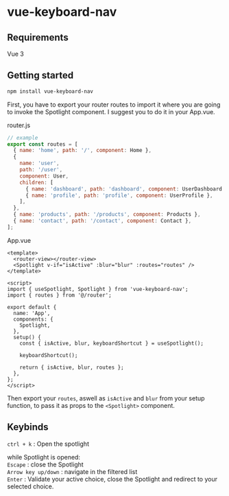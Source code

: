 # vue-keyboard-nav

## Requirements

Vue 3

## Getting started

```bash
npm install vue-keyboard-nav
```

First, you have to export your router routes to import it where you are going to invoke the Spotlight component. I suggest you to do it in your App.vue.

router.js

```javascript
// example
export const routes = [
  { name: 'home', path: '/', component: Home },
  {
    name: 'user',
    path: '/user',
    component: User,
    children: [
      { name: 'dashboard', path: 'dashboard', component: UserDashboard },
      { name: 'profile', path: 'profile', component: UserProfile },
    ],
  },
  { name: 'products', path: '/products', component: Products },
  { name: 'contact', path: '/contact', component: Contact },
];
```

App.vue

```Vue
<template>
  <router-view></router-view>
  <Spotlight v-if="isActive" :blur="blur" :routes="routes" />
</template>

<script>
import { useSpotlight, Spotlight } from 'vue-keyboard-nav';
import { routes } from '@/router';

export default {
  name: 'App',
  components: {
    Spotlight,
  },
  setup() {
    const { isActive, blur, keyboardShortcut } = useSpotlight();

    keyboardShortcut();

    return { isActive, blur, routes };
  },
};
</script>
```

Then export your `routes`, aswell as `isActive` and `blur` from your setup function, to pass it as props to the `<Spotlight>` component.

## Keybinds
`ctrl + k` : Open the spotlight

while Spotlight is opened:  
`Escape` : close the Spotlight  
`Arrow key up/down` : navigate in the filtered list  
`Enter` : Validate your active choice, close the Spotlight and redirect to your selected choice.  
